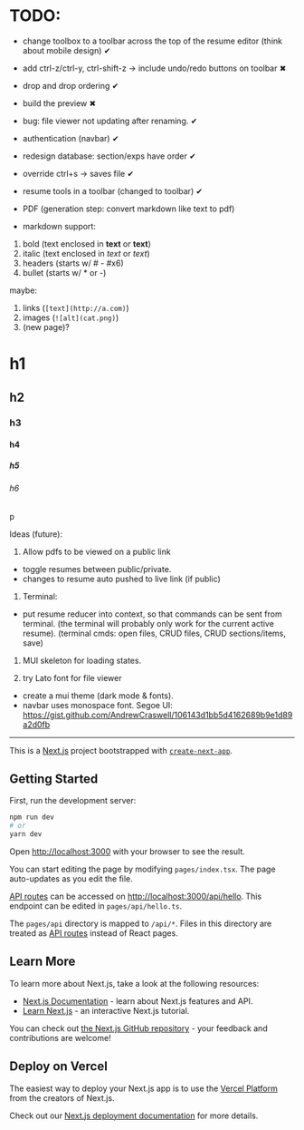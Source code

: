 # TODO:
- change toolbox to a toolbar across the top of the resume editor (think about mobile design) ✔
- add ctrl-z/ctrl-y, ctrl-shift-z -> include undo/redo buttons on toolbar ✖
- drop and drop ordering ✔
- build the preview ✖
- bug: file viewer not updating after renaming. ✔
- authentication (navbar) ✔
- redesign database: section/exps have order ✔
- override ctrl+s -> saves file ✔
- resume tools in a toolbar (changed to toolbar) ✔

- PDF (generation step: convert markdown like text to pdf)
- markdown support: 
1) bold (text enclosed in __text__ or **text**)
1) italic (text enclosed in _text_ or *text*)
1) headers (starts w/ # - #x6)
1) bullet (starts w/ * or -)

maybe:
1) links (`[text](http://a.com)`)
1) images (`![alt](cat.png)`)
1) (new page)?

# h1
## h2
### h3
#### h4
##### h5
###### h6
p

Ideas (future):
1) Allow pdfs to be viewed on a public link
- toggle resumes between public/private.
- changes to resume auto pushed to live link (if public)

1) Terminal:
- put resume reducer into context, so that commands can be sent from terminal.
(the terminal will probably only work for the current active resume).
(terminal cmds: open files, CRUD files, CRUD sections/items, save)

1)  MUI skeleton for loading states.

1)  try Lato font for file viewer
- create a mui theme (dark mode & fonts).
- navbar uses monospace font.
Segoe UI: https://gist.github.com/AndrewCraswell/106143d1bb5d4162689b9e1d89a2d0fb

-----------------------------------------------

This is a [Next.js](https://nextjs.org/) project bootstrapped with [`create-next-app`](https://github.com/vercel/next.js/tree/canary/packages/create-next-app).

## Getting Started

First, run the development server:

```bash
npm run dev
# or
yarn dev
```

Open [http://localhost:3000](http://localhost:3000) with your browser to see the result.

You can start editing the page by modifying `pages/index.tsx`. The page auto-updates as you edit the file.

[API routes](https://nextjs.org/docs/api-routes/introduction) can be accessed on [http://localhost:3000/api/hello](http://localhost:3000/api/hello). This endpoint can be edited in `pages/api/hello.ts`.

The `pages/api` directory is mapped to `/api/*`. Files in this directory are treated as [API routes](https://nextjs.org/docs/api-routes/introduction) instead of React pages.

## Learn More

To learn more about Next.js, take a look at the following resources:

- [Next.js Documentation](https://nextjs.org/docs) - learn about Next.js features and API.
- [Learn Next.js](https://nextjs.org/learn) - an interactive Next.js tutorial.

You can check out [the Next.js GitHub repository](https://github.com/vercel/next.js/) - your feedback and contributions are welcome!

## Deploy on Vercel

The easiest way to deploy your Next.js app is to use the [Vercel Platform](https://vercel.com/new?utm_medium=default-template&filter=next.js&utm_source=create-next-app&utm_campaign=create-next-app-readme) from the creators of Next.js.

Check out our [Next.js deployment documentation](https://nextjs.org/docs/deployment) for more details.